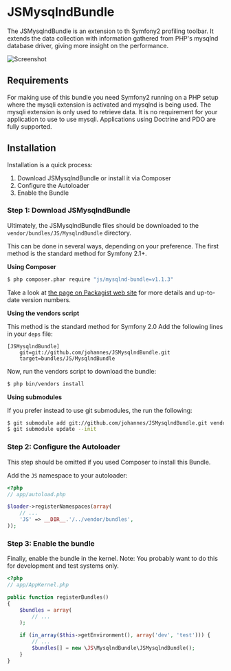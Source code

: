JSMysqlndBundle
===============

The JSMysqlndBundle is an extension to th Symfony2 profiling toolbar. It
extends the data collection with information gathered from PHP's mysqlnd
database driver, giving more insight on the performance.

![Screenshot](https://f.cloud.github.com/assets/44364/296136/37bad942-94dd-11e2-9eb6-bfc538b071f9.png)

Requirements
-----------

For making use of this bundle you need Symfony2 running on a PHP setup
where the mysqli extension is activated and mysqlnd is being used. The mysqli
extension is only used to retrieve data. It is no requirement for your
application to use to use mysqli. Applications using  Doctrine and PDO are
fully supported.

Installation
------------

Installation is a quick process:

1. Download JSMysqlndBundle or install it via Composer
2. Configure the Autoloader
3. Enable the Bundle

### Step 1: Download JSMysqlndBundle

Ultimately, the JSMysqlndBundle files should be downloaded to the
`vendor/bundles/JS/MysqlndBundle` directory.

This can be done in several ways, depending on your preference. The first
method is the standard method for Symfony 2.1+.

**Using Composer**

``` bash
$ php composer.phar require "js/mysqlnd-bundle=v1.1.3"
```

Take a look at [the page on Packagist web site](https://packagist.org/packages/js/mysqlnd-bundle) for more details and up-to-date version numbers.

**Using the vendors script**

This method is the standard method for Symfony 2.0
Add the following lines in your `deps` file:

```
[JSMysqlndBundle]
    git=git://github.com/johannes/JSMysqlndBundle.git
    target=bundles/JS/MysqlndBundle
```

Now, run the vendors script to download the bundle:

``` bash
$ php bin/vendors install
```

**Using submodules**

If you prefer instead to use git submodules, the run the following:

``` bash
$ git submodule add git://github.com/johannes/JSMysqlndBundle.git vendor/bundles/JS/MysqlndBundle
$ git submodule update --init
```

### Step 2: Configure the Autoloader

This step should be omitted if you used Composer to install this Bundle.

Add the `JS` namespace to your autoloader:

``` php
<?php
// app/autoload.php

$loader->registerNamespaces(array(
    // ...
    'JS' => __DIR__.'/../vendor/bundles',
));
```

### Step 3: Enable the bundle

Finally, enable the bundle in the kernel. Note: You probably want to do this
for development and test systems only.

``` php
<?php
// app/AppKernel.php

public function registerBundles()
{
    $bundles = array(
        // ...
    );

    if (in_array($this->getEnvironment(), array('dev', 'test'))) {
        // ...
        $bundles[] = new \JS\MysqlndBundle\JSMysqlndBundle();
    }
}
```
